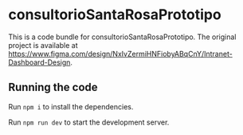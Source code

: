 
  # consultorioSantaRosaPrototipo

  This is a code bundle for consultorioSantaRosaPrototipo. The original project is available at https://www.figma.com/design/NxIvZermiHNFiobyABqCnY/Intranet-Dashboard-Design.

  ## Running the code

  Run `npm i` to install the dependencies.

  Run `npm run dev` to start the development server.
  